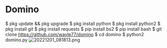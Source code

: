 # Domino
$ pkg update && pkg upgrade
$ pkg install python
$ pkg install python2
$ pkg install git
$ pkg install requests
$ pip install bs2
$ pip install bash
$ git clone https://github.com/wayle77/domino
$ cd domino
$ python2 domino.py
![20221201_081813.png](https://user-images.githubusercontent.com/117302203/204945788-0ee74a6d-072f-475e-bda1-b9739aaae001.png)
